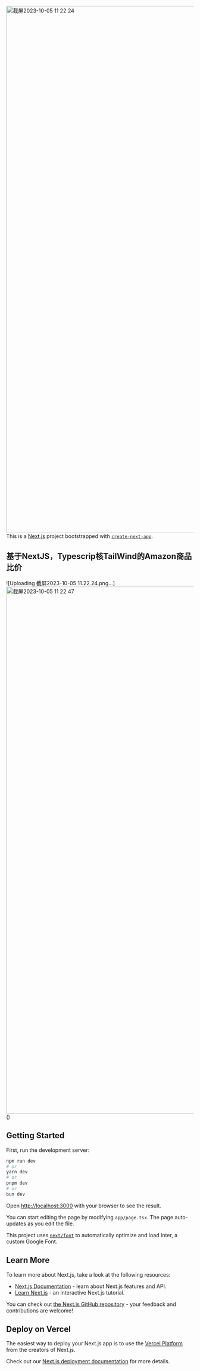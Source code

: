 <img width="1412" alt="截屏2023-10-05 11 22 24" src="https://github.com/YUKIKAZE-nanoda/prisewise-clone/assets/56970573/4f0f8970-b88f-4437-8a17-0ea13c2c7437">This is a [Next.js](https://nextjs.org/) project bootstrapped with [`create-next-app`](https://github.com/vercel/next.js/tree/canary/packages/create-next-app).

## 基于NextJS，Typescrip核TailWind的Amazon商品比价
![Uploading 截屏2023-10-05 11.22.24.png…]<img width="1412" alt="截屏2023-10-05 11 22 47" src="https://github.com/YUKIKAZE-nanoda/prisewise-clone/assets/56970573/51bcff15-317c-4751-9e3e-433d15d83c80">
()

## Getting Started

First, run the development server:

```bash
npm run dev
# or
yarn dev
# or
pnpm dev
# or
bun dev
```

Open [http://localhost:3000](http://localhost:3000) with your browser to see the result.

You can start editing the page by modifying `app/page.tsx`. The page auto-updates as you edit the file.

This project uses [`next/font`](https://nextjs.org/docs/basic-features/font-optimization) to automatically optimize and load Inter, a custom Google Font.

## Learn More

To learn more about Next.js, take a look at the following resources:

- [Next.js Documentation](https://nextjs.org/docs) - learn about Next.js features and API.
- [Learn Next.js](https://nextjs.org/learn) - an interactive Next.js tutorial.

You can check out [the Next.js GitHub repository](https://github.com/vercel/next.js/) - your feedback and contributions are welcome!

## Deploy on Vercel

The easiest way to deploy your Next.js app is to use the [Vercel Platform](https://vercel.com/new?utm_medium=default-template&filter=next.js&utm_source=create-next-app&utm_campaign=create-next-app-readme) from the creators of Next.js.

Check out our [Next.js deployment documentation](https://nextjs.org/docs/deployment) for more details.
